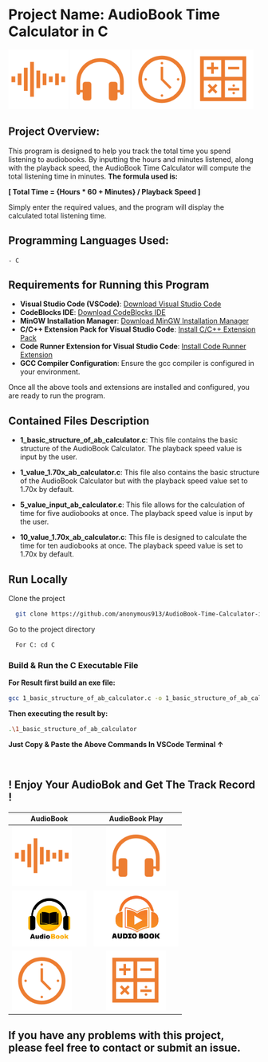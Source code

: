 
# Project Name: AudioBook Time Calculator in C

<img src="Images/image-2.png" alt="audiowave" width="120" alignment="center"/> <img src="Images/image-3.png" alt="microphone" width="120" alignment="center"/> <img src="Images/clock.png" alt="audiowave" width="120" alignment="center"/> <img src="Images/calculator.png" alt="microphone" width="120" alignment="center"/>


## Project Overview:
This program is designed to help you track the total time you spend listening to audiobooks. By inputting the hours and minutes listened, along with the playback speed, the AudioBook Time Calculator will compute the total listening time in minutes. **The formula used is:** 

 **[ Total Time = {Hours * 60 + Minutes} / Playback Speed ]**

Simply enter the required values, and the program will display the calculated total listening time.



## Programming Languages Used:  
``` - C ```



## Requirements for Running this Program

- **Visual Studio Code (VSCode)**: [Download Visual Studio Code](https://code.visualstudio.com/Download)
- **CodeBlocks IDE**: [Download CodeBlocks IDE](https://www.codeblocks.org/downloads/)
- **MinGW Installation Manager**: [Download MinGW Installation Manager](https://sourceforge.net/projects/mingw/)
- **C/C++ Extension Pack for Visual Studio Code**: [Install C/C++ Extension Pack](https://marketplace.visualstudio.com/items?itemName=ms-vscode.cpptools-extension-pack)
- **Code Runner Extension for Visual Studio Code**: [Install Code Runner Extension](https://marketplace.visualstudio.com/items?itemName=formulahendry.code-runner)
- **GCC Compiler Configuration**: Ensure the gcc compiler is configured in your environment.

Once all the above tools and extensions are installed and configured, you are ready to run the program.

## Contained Files Description

- **1_basic_structure_of_ab_calculator.c**: This file contains the basic structure of the AudioBook Calculator. The playback speed value is input by the user.

- **1_value_1.70x_ab_calculator.c**: This file also contains the basic structure of the AudioBook Calculator but with the playback speed value set to 1.70x by default.

- **5_value_input_ab_calculator.c**: This file allows for the calculation of time for five audiobooks at once. The playback speed value is input by the user.

- **10_value_1.70x_ab_calculator.c**: This file is designed to calculate the time for ten audiobooks at once. The playback speed value is set to 1.70x by default.


## Run Locally

Clone the project
```bash
  git clone https://github.com/anonymous913/AudioBook-Time-Calculator-in-C.git
```

Go to the project directory

```bash
  For C: cd C 
```

### Build & Run the C Executable File

**For Result first build an exe file:**
```bash
gcc 1_basic_structure_of_ab_calculator.c -o 1_basic_structure_of_ab_calculator.exe
```
  **Then executing the result by:** 
  
  ```bash
  .\1_basic_structure_of_ab_calculator
```  

**Just Copy & Paste the Above Commands In VSCode Terminal ↑** 

<br>

## ! Enjoy Your AudioBok and Get The Track Record !

| AudioBook  | AudioBook Play |
| ------------- |:-------------:|
|<img src="Images/image-2.png" alt="audiowave" width="120" alignment="center"/>  |<img src="Images/image-3.png" alt="microphone" width="120" alignment="center"/> |
| <img src="Images/audiobook.png" alt="audiobook" width="150"/>    | <img src="Images/audiobook_play.png" alt="audioplay" width="170"/>    
|<img src="Images/clock.png" alt="clock" width="120" alignment="center"/> |<img src="Images/calculator.png" alt="calculator" width="120" alignment="center"/>|


## If you have any problems with this project, please feel free to contact or submit an issue.